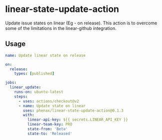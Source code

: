 # linear-state-update-action

Update issue states on linear (Eg - on release). This action is to overcome some of the limitations in the linear-github integration.


## Usage

```yml
name: Update linear state on release

on:
  release:
    types: [published]

jobs:
  linear_update:
    runs-on: ubuntu-latest
    steps:
      - uses: actions/checkout@v2
      - name: Update state on linear
        uses: phenax/linear-state-update-action@0.1.3
        with:
          linear-api-key: ${{ secrets.LINEAR_API_KEY }}
          linear-team-key: PRO
          state-from: 'Beta'
          state-to: 'Released'
```

